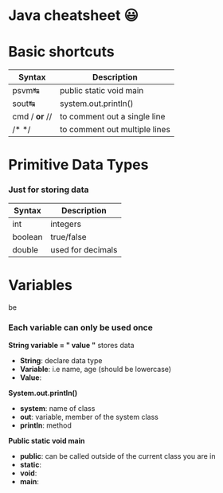 # Java cheatsheet :smiley:

# Basic shortcuts
| Syntax | Description |
| ----------- | ----------- |
| psvm↹| public static void main 
|sout↹ | system.out.println() |
| cmd / **or** //  | to comment out a single line|
|/*   */| to comment out multiple lines

# Primitive Data Types
### Just for storing data

| Syntax | Description |
| ----------- | ----------- |
|int| integers
|boolean| true/false
|double| used for decimals

# Variables 
be
### Each variable can only be used once

 **String variable = " value "**  stores data

 - **String**: declare data type
 - **Variable**: i.e name, age (should be lowercase)
 - **Value**: 

**System.out.println()**
- **system**: name of class
- **out**: variable, member of the system class
- **println**: method

**Public static void main**
- **public**: can be called outside of the current class you are in 
- **static**: 
- **void**:
- **main**:   